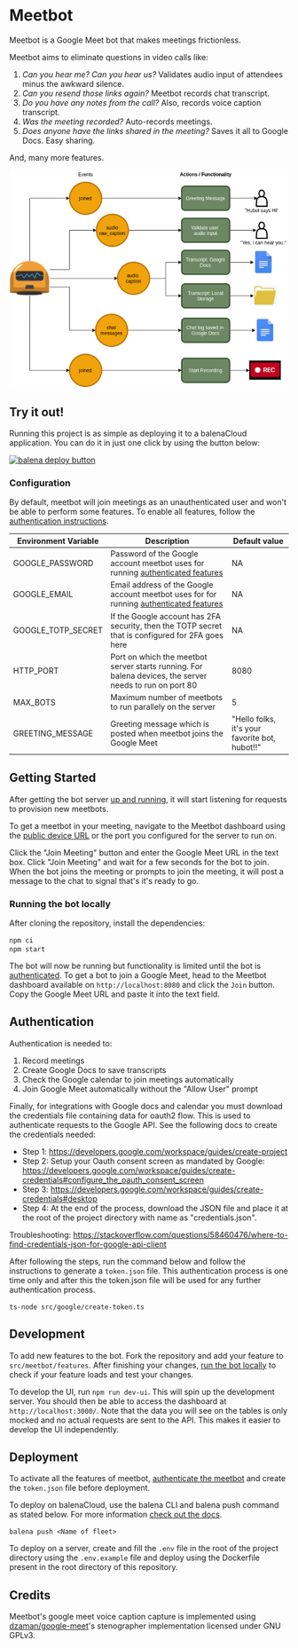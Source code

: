 # Meetbot 

Meetbot is a Google Meet bot that makes meetings frictionless. 

Meetbot aims to eliminate questions in video calls like:

1. _Can you hear me? Can you hear us?_ Validates audio input of attendees minus the awkward silence.
2. _Can you resend those links again?_ Meetbot records chat transcript.
3. _Do you have any notes from the call?_ Also, records voice caption transcript.
4. _Was the meeting recorded?_ Auto-records meetings.
5. _Does anyone have the links shared in the meeting?_ Saves it all to Google Docs. Easy sharing.

And, many more features.

![](img/diagram.drawio.png)

## Try it out!

Running this project is as simple as deploying it to a balenaCloud application. You can do it in just one click by using the button below:

[![balena deploy button](https://www.balena.io/deploy.svg)](https://dashboard.balena-cloud.com/deploy?repoUrl=https://github.com/balena-io-playground/meetbot)

### Configuration

By default, meetbot will join meetings as an unauthenticated user and won't be able to perform some features. To enable all features, follow the [authentication instructions](#authentication). 

| Environment Variable | Description                                                                                                | Default value                                  |
| -------------------- | ---------------------------------------------------------------------------------------------------------- | ---------------------------------------------- |
| GOOGLE_PASSWORD      | Password of the Google account meetbot uses for running [authenticated features](#authentication)          | NA                                             |
| GOOGLE_EMAIL         | Email address of the Google account meetbot uses for for running [authenticated features](#authentication) | NA                                             |
| GOOGLE_TOTP_SECRET   | If the Google account has 2FA security, then the TOTP secret that is configured for 2FA goes here          | NA                                             |
| HTTP_PORT            | Port on which the meetbot server starts running. For balena devices, the server needs to run on port 80    | 8080                                           |
| MAX_BOTS             | Maximum number of meetbots to run parallely on the server                                                  | 5                                              |
| GREETING_MESSAGE     | Greeting message which is posted when meetbot joins the Google Meet                                        | "Hello folks, it's your favorite bot, hubot!!" |

## Getting Started

After getting the bot server [up and running](#deployment), it will start listening for requests to provision new meetbots. 

To get a meetbot in your meeting, navigate to the Meetbot dashboard using the [public device URL](https://www.balena.io/docs/learn/manage/actions/#enable-public-device-url) or the port you configured for the server to run on. 

Click the "Join Meeting" button and enter the Google Meet URL in the text box. Click "Join Meeting" and wait for a few seconds for the bot to join. When the bot joins the meeting or prompts to join the meeting, it will post a message to the chat to signal that's it's ready to go.

### Running the bot locally

After cloning the repository, install the dependencies:

```
npm ci
npm start
```

The bot will now be running but functionality is limited until the bot is [authenticated](#authentication). To get a bot to join a Google Meet, head to the Meetbot dashboard available on `http://localhost:8080` and click the `Join` button. Copy the Google Meet URL and paste it into the text field.


## Authentication

Authentication is needed to:

1. Record meetings
2. Create Google Docs to save transcripts
3. Check the Google calendar to join meetings automatically
4. Join Google Meet automatically without the "Allow User" prompt

Finally, for integrations with Google docs and calendar you must download the credentials file containing data for oauth2 flow. This is used to authenticate requests to the Google API. See the following docs to create the credentials needed:

- Step 1: https://developers.google.com/workspace/guides/create-project
- Step 2: Setup your Oauth consent screen as mandated by Google: https://developers.google.com/workspace/guides/create-credentials#configure_the_oauth_consent_screen
- Step 3: https://developers.google.com/workspace/guides/create-credentials#desktop
- Step 4: At the end of the process, download the JSON file and place it at the root of the project directory with name as "credentials.json".

Troubleshooting: https://stackoverflow.com/questions/58460476/where-to-find-credentials-json-for-google-api-client

After following the steps, run the command below and follow the instructions to generate a `token.json` file. This authentication process is one time only and after this the token.json file will be used for any further authentication process. 

```
ts-node src/google/create-token.ts
```

## Development

To add new features to the bot. Fork the repository and add your feature to `src/meetbot/features`. After finishing your changes, [run the bot locally](#running-the-bot-locally) to check if your feature loads and test your changes. 

To develop the UI, run `npm run dev-ui`. This will spin up the development server. You should then be able to access the dashboard at `http://localhost:3000/`. Note that the data you will see on the tables is only mocked and no actual requests are sent to the API. This makes it easier to develop the UI independently.

## Deployment

To activate all the features of meetbot, [authenticate the meetbot](#authentication) and create the `token.json` file before deployment. 

To deploy on balenaCloud, use the balena CLI and balena push command as stated below. For more information [check out the docs](https://www.balena.io/docs/learn/deploy/deployment/).

```
balena push <Name of fleet>
```

To deploy on a server, create and fill the `.env` file in the root of the project directory using the `.env.example` file and deploy using the Dockerfile present in the root directory of this repository. 

## Credits

Meetbot's google meet voice caption capture is implemented using [dzaman/google-meet](https://github.com/dzaman/google-meet-transcripts)'s stenographer implementation licensed under GNU GPLv3.
